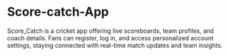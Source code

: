 # Score-catch-App
Score_Catch is a cricket app offering live scoreboards, team profiles, and coach details. Fans can register, log in, and access personalized account settings, staying connected with real-time match updates and team insights.
